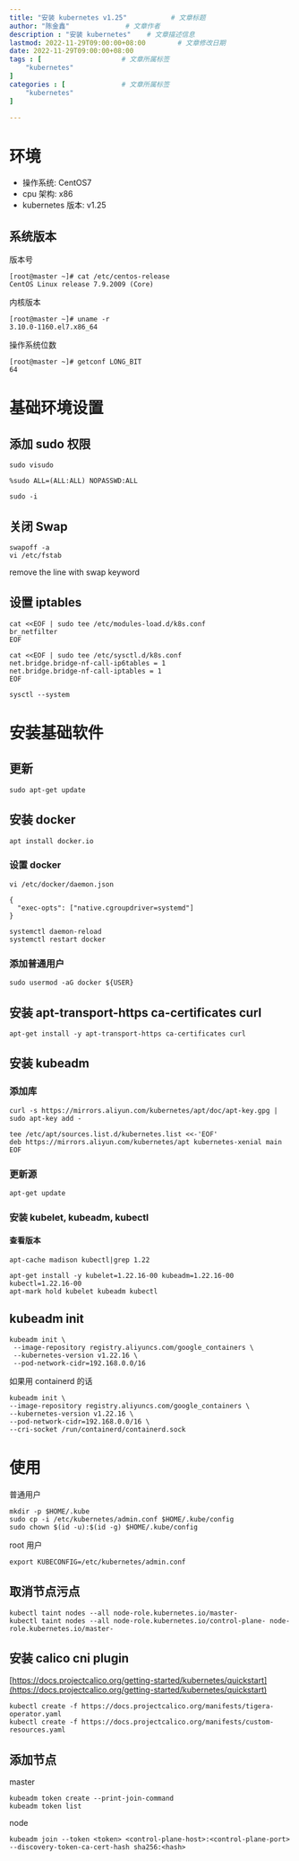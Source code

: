 ```yaml
---
title: "安装 kubernetes v1.25"           # 文章标题
author: "陈金鑫"              # 文章作者
description : "安装 kubernetes"    # 文章描述信息
lastmod: 2022-11-29T09:00:00+08:00        # 文章修改日期
date: 2022-11-29T09:00:00+08:00
tags : [                    # 文章所属标签
    "kubernetes"
]
categories : [              # 文章所属标签
    "kubernetes"
]

---
```

# 环境
- 操作系统: CentOS7
- cpu 架构: x86
- kubernetes 版本: v1.25

## 系统版本
版本号
```
[root@master ~]# cat /etc/centos-release
CentOS Linux release 7.9.2009 (Core)
```
内核版本
```
[root@master ~]# uname -r
3.10.0-1160.el7.x86_64
```
操作系统位数
```
[root@master ~]# getconf LONG_BIT
64
```

# 基础环境设置
## 添加 sudo 权限
```
sudo visudo
```
```
%sudo ALL=(ALL:ALL) NOPASSWD:ALL
```
```
sudo -i
```
## 关闭 Swap
```
swapoff -a
vi /etc/fstab
```
remove the line with swap keyword
## 设置 iptables
```
cat <<EOF | sudo tee /etc/modules-load.d/k8s.conf
br_netfilter
EOF
```
```
cat <<EOF | sudo tee /etc/sysctl.d/k8s.conf
net.bridge.bridge-nf-call-ip6tables = 1
net.bridge.bridge-nf-call-iptables = 1
EOF
```
```
sysctl --system
```

# 安装基础软件
## 更新
```
sudo apt-get update
```
## 安装 docker 
```
apt install docker.io
```
### 设置 docker
```
vi /etc/docker/daemon.json
```
```
{
  "exec-opts": ["native.cgroupdriver=systemd"]
}
```
```
systemctl daemon-reload
systemctl restart docker
```
### 添加普通用户
```
sudo usermod -aG docker ${USER}
```
## 安装 apt-transport-https ca-certificates curl
```
apt-get install -y apt-transport-https ca-certificates curl
```
## 安装 kubeadm
### 添加库
```
curl -s https://mirrors.aliyun.com/kubernetes/apt/doc/apt-key.gpg | sudo apt-key add -
```
```
tee /etc/apt/sources.list.d/kubernetes.list <<-'EOF'
deb https://mirrors.aliyun.com/kubernetes/apt kubernetes-xenial main
EOF
```
### 更新源
```
apt-get update
```
### 安装 kubelet, kubeadm, kubectl
#### 查看版本
```
apt-cache madison kubectl|grep 1.22
```
```
apt-get install -y kubelet=1.22.16-00 kubeadm=1.22.16-00 kubectl=1.22.16-00
apt-mark hold kubelet kubeadm kubectl
```
## kubeadm init
```
kubeadm init \
 --image-repository registry.aliyuncs.com/google_containers \
 --kubernetes-version v1.22.16 \
 --pod-network-cidr=192.168.0.0/16
```
如果用 containerd 的话
```
kubeadm init \
--image-repository registry.aliyuncs.com/google_containers \
--kubernetes-version v1.22.16 \
--pod-network-cidr=192.168.0.0/16 \
--cri-socket /run/containerd/containerd.sock
```

# 使用
普通用户
```
mkdir -p $HOME/.kube
sudo cp -i /etc/kubernetes/admin.conf $HOME/.kube/config
sudo chown $(id -u):$(id -g) $HOME/.kube/config
```
root 用户
```
export KUBECONFIG=/etc/kubernetes/admin.conf
```

## 取消节点污点
```
kubectl taint nodes --all node-role.kubernetes.io/master-
kubectl taint nodes --all node-role.kubernetes.io/control-plane- node-role.kubernetes.io/master-

```
## 安装 calico cni plugin
[https://docs.projectcalico.org/getting-started/kubernetes/quickstart](https://docs.projectcalico.org/getting-started/kubernetes/quickstart)
```
kubectl create -f https://docs.projectcalico.org/manifests/tigera-operator.yaml
kubectl create -f https://docs.projectcalico.org/manifests/custom-resources.yaml
```
## 添加节点
master
```
kubeadm token create --print-join-command
kubeadm token list
```
node
```
kubeadm join --token <token> <control-plane-host>:<control-plane-port> --discovery-token-ca-cert-hash sha256:<hash>
```